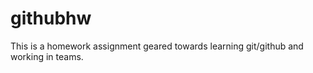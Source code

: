# githubhw

This is a homework assignment geared towards learning git/github and working in teams.  

